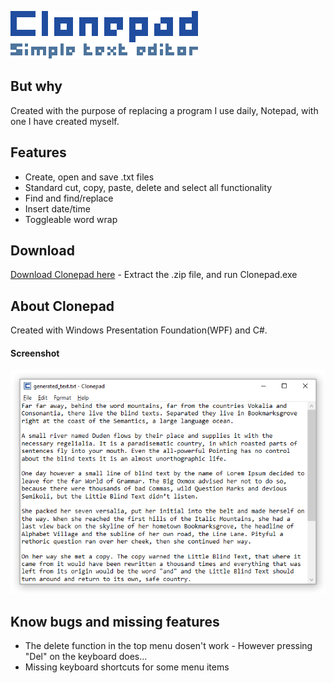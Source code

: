 ![alt text](https://github.com/RasmusAgergaard/Clonepad/blob/master/Images/clonepad_logo.png?raw=true "Logo")

## But why
Created with the purpose of replacing a program I use daily, Notepad, with one I have created myself.

## Features
- Create, open and save .txt files
- Standard cut, copy, paste, delete and select all functionality
- Find and find/replace
- Insert date/time
- Toggleable word wrap

## Download
[Download Clonepad here](https://github.com/RasmusAgergaard/Clonepad/blob/master/Download/Clonepad.zip?raw=true) - Extract the .zip file, and run Clonepad.exe

## About Clonepad
Created with Windows Presentation Foundation(WPF) and C#.

#### Screenshot 
![alt text](https://github.com/RasmusAgergaard/Clonepad/blob/master/Images/screenshots.png?raw=true "Screenshot")

## Know bugs and missing features
- The delete function in the top menu dosen't work - However pressing "Del" on the keyboard does...
- Missing keyboard shortcuts for some menu items
